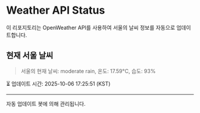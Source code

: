 
# Weather API Status

이 리포지토리는 OpenWeather API를 사용하여 서울의 날씨 정보를 자동으로 업데이트합니다.

## 현재 서울 날씨
> 서울의 현재 날씨: moderate rain, 온도: 17.59°C, 습도: 93%

⏳ 업데이트 시간: 2025-10-06 17:25:51 (KST)

---
자동 업데이트 봇에 의해 관리됩니다.
